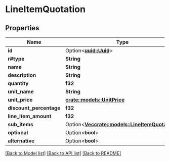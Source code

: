 # LineItemQuotation

## Properties

Name | Type | Description | Notes
------------ | ------------- | ------------- | -------------
**id** | Option<[**uuid::Uuid**](uuid::Uuid.md)> |  | [optional]
**r#type** | **String** |  | 
**name** | **String** |  | 
**description** | **String** |  | 
**quantity** | **f32** |  | 
**unit_name** | **String** |  | 
**unit_price** | [**crate::models::UnitPrice**](UnitPrice.md) |  | 
**discount_percentage** | **f32** |  | 
**line_item_amount** | **f32** |  | 
**sub_items** | Option<[**Vec<crate::models::LineItemQuotation>**](LineItemQuotation.md)> |  | [optional]
**optional** | Option<**bool**> |  | [optional]
**alternative** | Option<**bool**> |  | [optional]

[[Back to Model list]](../README.md#documentation-for-models) [[Back to API list]](../README.md#documentation-for-api-endpoints) [[Back to README]](../README.md)


